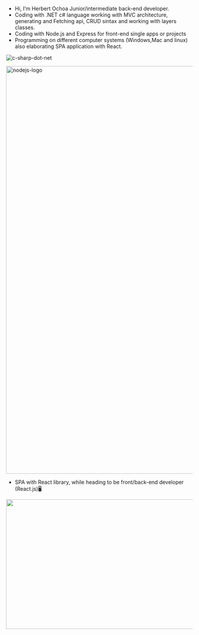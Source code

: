 -  Hi, I’m Herbert Ochoa Junior/intermediate back-end developer.
-  Coding with .NET c# language working with MVC architecture, generating and Fetching api, CRUD sintax and working with layers classes.
-  Coding with Node.js and Express for front-end single apps or projects
-  Programming on different computer systems (Windows,Mac and linux) also elaborating SPA application with React.   
  
![c-sharp-dot-net](https://user-images.githubusercontent.com/30585588/210034490-c5f94f4e-ac5c-483b-8fb8-970e75dd0259.png)

<img heigth="350" width="1100" alt="nodejs-logo" src="https://github.com/Herbert-sv/Herbert-sv/assets/30585588/dc454aaa-c2af-40c7-a1dc-47be62cdf00f">

 - SPA with React library, while heading to be front/back-end developer (React.js)🖥️
 
<img height="350" width="1100" src="https://github.com/Herbert-sv/Herbert-sv/assets/30585588/b9936fc1-0b6e-4f49-9d3b-0a69c4298f08">
